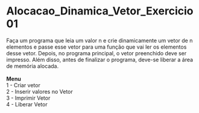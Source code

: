 # Alocacao_Dinamica_Vetor_Exercicio01
Faça um programa que leia um valor n e crie dinamicamente um vetor de n elementos e passe esse vetor para uma função que vai ler os elementos desse vetor. Depois, no programa principal, o vetor preenchido deve ser impresso. Além disso, antes de finalizar o programa, deve-se liberar a área de memória alocada.
<br><br><b>Menu</b><br>
1 - Criar vetor<br>
2 - Inserir valores no Vetor<br>
3 - Imprimir Vetor<br>
4 - Liberar Vetor<br>
